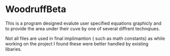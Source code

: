# WoodruffBeta

This is a program designed evalute user specified equations graphicly and to provide the area under their cuve by one of several diffrent technqiues. 

Not all files are used in final implimantion ( such as math constants) as while working on the project I found these were better handled by existing libaries.  

